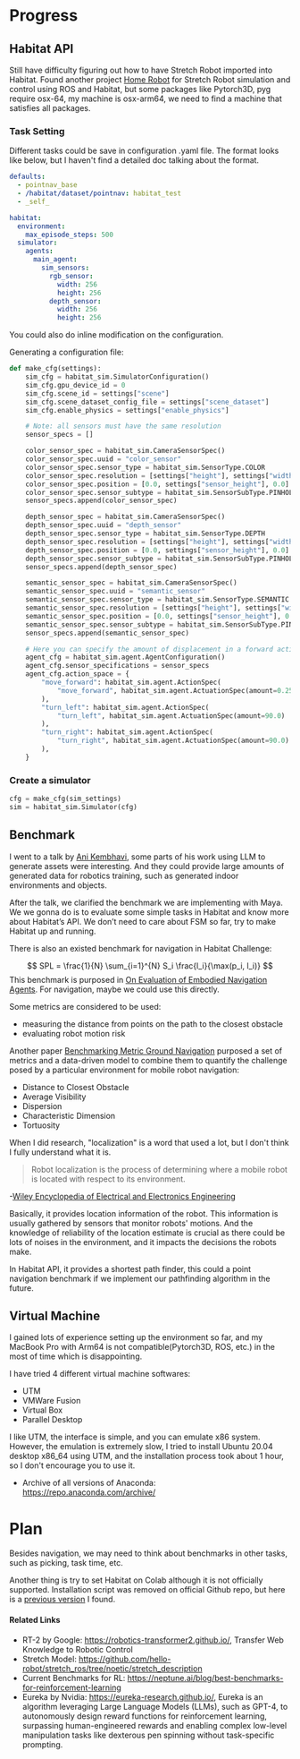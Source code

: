 # Progress

## Habitat API
Still have difficulty figuring out how to have Stretch Robot imported into Habitat. Found another project [Home Robot](https://github.com/facebookresearch/home-robot) for Stretch Robot simulation and control using ROS and Habitat, but some packages like Pytorch3D, pyg require osx-64, my machine is osx-arm64, we need to find a machine that satisfies all packages. 
### Task Setting
Different tasks could be save in configuration .yaml file. The format looks like below, but I haven't find a detailed doc talking about the format.
```yaml
defaults:
  - pointnav_base
  - /habitat/dataset/pointnav: habitat_test
  - _self_

habitat:
  environment:
    max_episode_steps: 500
  simulator:
    agents:
      main_agent:
        sim_sensors:
          rgb_sensor:
            width: 256
            height: 256
          depth_sensor:
            width: 256
            height: 256
```
You could also do inline modification on the configuration.

Generating a configuration file:
```python
def make_cfg(settings):
    sim_cfg = habitat_sim.SimulatorConfiguration()
    sim_cfg.gpu_device_id = 0
    sim_cfg.scene_id = settings["scene"]
    sim_cfg.scene_dataset_config_file = settings["scene_dataset"]
    sim_cfg.enable_physics = settings["enable_physics"]

    # Note: all sensors must have the same resolution
    sensor_specs = []

    color_sensor_spec = habitat_sim.CameraSensorSpec()
    color_sensor_spec.uuid = "color_sensor"
    color_sensor_spec.sensor_type = habitat_sim.SensorType.COLOR
    color_sensor_spec.resolution = [settings["height"], settings["width"]]
    color_sensor_spec.position = [0.0, settings["sensor_height"], 0.0]
    color_sensor_spec.sensor_subtype = habitat_sim.SensorSubType.PINHOLE
    sensor_specs.append(color_sensor_spec)

    depth_sensor_spec = habitat_sim.CameraSensorSpec()
    depth_sensor_spec.uuid = "depth_sensor"
    depth_sensor_spec.sensor_type = habitat_sim.SensorType.DEPTH
    depth_sensor_spec.resolution = [settings["height"], settings["width"]]
    depth_sensor_spec.position = [0.0, settings["sensor_height"], 0.0]
    depth_sensor_spec.sensor_subtype = habitat_sim.SensorSubType.PINHOLE
    sensor_specs.append(depth_sensor_spec)

    semantic_sensor_spec = habitat_sim.CameraSensorSpec()
    semantic_sensor_spec.uuid = "semantic_sensor"
    semantic_sensor_spec.sensor_type = habitat_sim.SensorType.SEMANTIC
    semantic_sensor_spec.resolution = [settings["height"], settings["width"]]
    semantic_sensor_spec.position = [0.0, settings["sensor_height"], 0.0]
    semantic_sensor_spec.sensor_subtype = habitat_sim.SensorSubType.PINHOLE
    sensor_specs.append(semantic_sensor_spec)

    # Here you can specify the amount of displacement in a forward action and the turn angle
    agent_cfg = habitat_sim.agent.AgentConfiguration()
    agent_cfg.sensor_specifications = sensor_specs
    agent_cfg.action_space = {
        "move_forward": habitat_sim.agent.ActionSpec(
            "move_forward", habitat_sim.agent.ActuationSpec(amount=0.25)
        ),
        "turn_left": habitat_sim.agent.ActionSpec(
            "turn_left", habitat_sim.agent.ActuationSpec(amount=90.0)
        ),
        "turn_right": habitat_sim.agent.ActionSpec(
            "turn_right", habitat_sim.agent.ActuationSpec(amount=90.0)
        ),
    }
```

### Create a simulator
``` python
cfg = make_cfg(sim_settings)
sim = habitat_sim.Simulator(cfg)
```
## Benchmark
I went to a talk by [Ani Kembhavi](https://anikem.github.io/), some parts of his work using LLM to generate assets were interesting. And they could provide large amounts of generated data for robotics training, such as generated indoor environments and objects.

After the talk, we clarified the benchmark we are implementing with Maya. We we gonna do is to evaluate some simple tasks in Habitat and know more about Habitat’s API. We don’t need to care about FSM so far, try to make Habitat up and running.

There is also an existed benchmark for navigation in Habitat Challenge:

$$
SPL = \frac{1}{N} \sum_{i=1}^{N} S_i \frac{l_i}{\max(p_i, l_i)}
$$
This benchmark is purposed in [On Evaluation of Embodied Navigation Agents](https://arxiv.org/abs/1807.06757). For navigation, maybe we could use this directly.

Some metrics are considered to be used:
- measuring the distance from points on the path to the closest obstacle
- evaluating robot motion risk

Another paper [Benchmarking Metric Ground Navigation](https://arxiv.org/abs/2008.13315) purposed a set of metrics and a data-driven model to combine them to quantify the challenge posed by a particular environment for mobile robot navigation:
- Distance to Closest Obstacle
- Average Visibility
- Dispersion
- Characteristic Dimension
- Tortuosity

When I did research, "localization" is a word that used a lot, but I don't think I fully understand what it is.  

>Robot localization is the process of determining where a mobile robot is located with respect to its environment.

\-[Wiley Encyclopedia of Electrical and Electronics Engineering](https://onlinelibrary.wiley.com/doi/full/10.1002/047134608X.W8318)

Basically, it provides location information of the robot. This information is usually gathered by sensors that monitor robots' motions.  And the knowledge of reliability of the location estimate is crucial as there could be lots of noises in the environment, and it impacts the decisions the robots make.

In Habitat API, it provides a shortest path finder, this could a point navigation benchmark if we implement our pathfinding algorithm in the future.

## Virtual Machine
I gained lots of experience setting up the environment so far, and my MacBook Pro with Arm64 is not compatible(Pytorch3D, ROS, etc.) in the most of time which is disappointing. 

I have tried 4 different virtual machine softwares: 
- UTM
- VMWare Fusion
- Virtual Box
- Parallel Desktop

I like UTM, the interface is simple, and you can emulate x86 system. However, the emulation is extremely slow, I tried to install Ubuntu 20.04 desktop x86_64 using UTM, and the installation process took about 1 hour, so I don't encourage you to use it.

- Archive of all versions of Anaconda: https://repo.anaconda.com/archive/
# Plan

Besides navigation, we may need to think about benchmarks in other tasks, such as picking, task time, etc.

Another thing is try to set Habitat on Colab although it is not officially supported. Installation script was removed on official Github repo, but here is a [previous version](https://drive.google.com/file/d/1TtrDDLWs786yp7h8vIB9jiFi0N96tVg8/view) I found.

#### Related Links
- RT-2 by Google: https://robotics-transformer2.github.io/, Transfer Web Knowledge to Robotic Control
- Stretch Model: https://github.com/hello-robot/stretch_ros/tree/noetic/stretch_description
- Current Benchmarks for RL: https://neptune.ai/blog/best-benchmarks-for-reinforcement-learning 
- Eureka by Nvidia: https://eureka-research.github.io/, Eureka is an algorithm leveraging Large Language Models (LLMs), such as GPT-4, to autonomously design reward functions for reinforcement learning, surpassing human-engineered rewards and enabling complex low-level manipulation tasks like dexterous pen spinning without task-specific prompting.



